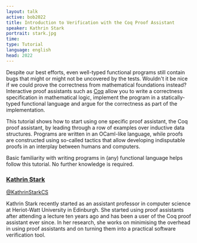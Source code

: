 ```yaml
---
layout: talk
active: bob2022
title: Introduction to Verification with the Coq Proof Assistant
speaker: Kathrin Stark
portrait: stark.jpg
time: 
type: Tutorial
language: english
head: 2022
---
```


Despite our best efforts, even well-typed functional programs still
contain bugs that might or might not be uncovered by the
tests. Wouldn't it be nice if we could prove the correctness from
mathematical foundations instead?  Interactive proof assistants such
as [Coq](https://coq.inria.fr/about-coq) allow you to write a
correctness specification in mathematical logic, implement the program
in a statically-typed functional language and argue for the
correctness as part of the implementation.

This tutorial shows how to start using one specific proof assistant,
the Coq proof assistant, by leading through a row of examples over
inductive data structures. Programs are written in an OCaml-like
language, while proofs are constructed using so-called tactics that
allow developing indisputable proofs in an interplay between humans
and computers.

Basic familiarity with writing programs in (any) functional language
helps follow this tutorial. No further knowledge is required.

### [Kathrin Stark](http://www.k-stark.de)

[@KathrinStarkCS](https://twitter.com/KathrinStarkCS)

Kathrin Stark recently started as an assistant professor in computer
science at Heriot-Watt University in Edinburgh. She started using
proof assistants after attending a lecture ten years ago and has been
a user of the Coq proof assistant ever since. In her research, she
works on minimising the overhead in using proof assistants and on
turning them into a practical software verification tool.




